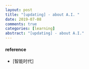 ```yaml
---
layout: post
title: "[updating] - about A.I. " 
date: 2019-07-08
comments: true
categories: [learning]
abstract: "[updating] - about A.I."
---
```



#### reference
* [智能时代] 
